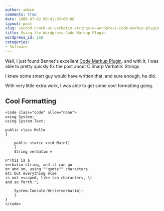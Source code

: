 ```yaml
---
author: admin
comments: true
date: 2006-07-02 00:41:03+00:00
layout: post
slug: second-crack-at-verbatim-strings-w-wordpress-code-markup-plugin
title: Using the Wordpress Code Markup Plugin
wordpress_id: 168
categories:
- Software
---
```


Well, I just found Bennet's excellent [Code Markup Plugin](http://www.thunderguy.com/semicolon/wordpress/code-markup-wordpress-plugin/), and with it, I was able to pretty quickly fix the post about C Sharp Verbatim Strings.

I knew some smart guy would have written that, and sure enough, he did.

With very little extra work, I was able to get some cool formatting going.



## Cool Formatting


  






    
    
    <code class="code" allow="none">
    using System;
    using System.Text;
    
    public class Hello
    {
    
    	public static void Main()
    	{
    	String verbatim =
    
    @"This is a
    verbatim string, and it can go
    on and on, using ""quote"" characters
    etc but everything else
    is not escaped, like tab characters, \t
    and so forth.";
    
    	System.Console.Write(verbatim);
    	}
    }
    </code>
    



